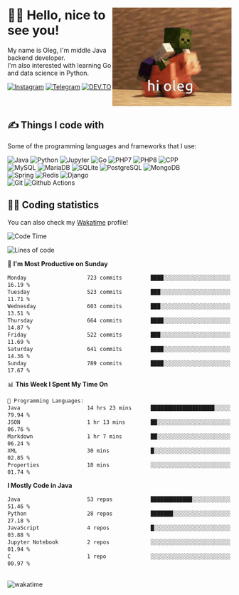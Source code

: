 <div>
   <img align="right" height="221" src="res/hi-oleg.gif" alt="hello, it's me riding on the pig">
   <div>
      <h1>👨‍🌾 Hello, nice to see you!</h1>
      <p>My name is Oleg, I'm middle Java backend developer.<br>I'm also interested with learning Go and data science in Python.</p>
      <div>
         <a href="https://instagram.com/gatetrasher"><img alt="Instagram" src="https://img.shields.io/badge/Instagram-E4405F?&style=for-the-badge&logo=instagram&logoColor=white" ></a>
         <a href="https://t.me/hteppl"><img alt="Telegram" src="https://img.shields.io/badge/Telegram-26A5E4?&style=for-the-badge&logo=telegram&logoColor=white" ></a>
         <a href="https://dev.to/hteppl"><img alt="DEV.TO" src="https://img.shields.io/badge/dev.to-0A0A0A?&style=for-the-badge&logo=devdotto&logoColor=white" ></a>
      </div>
   </div>
</div>
<br>
<br>
<div>
   <h2>✍️ Things I code with</h2>
   <p>Some of the programming languages and frameworks that I use:</p>
   <p>
      <img alt="Java" src="https://img.shields.io/badge/Java-ED8B00?style=flat-square&logo=java&logoColor=white" />
      <img alt="Python" src="https://img.shields.io/badge/Python-3776AB?style=flat-square&logo=python&logoColor=white" />
      <img alt="Jupyter" src="https://img.shields.io/badge/Jupyter-F37626?style=flat-square&logo=jupyter&logoColor=white" />
      <img alt="Go" src="https://img.shields.io/badge/Go-00ADD8?style=flat-square&logo=go&logoColor=white" /> 
      <img alt="PHP7" src="https://img.shields.io/badge/PHP_7-777BB4?style=flat-square&logo=php&logoColor=white" />
      <img alt="PHP8" src="https://img.shields.io/badge/PHP_8-777BB4?style=flat-square&logo=php&logoColor=white" />
      <img alt="CPP" src="https://img.shields.io/badge/C++-00599C?style=flat-square&logo=cplusplus&logoColor=white" />
      <br>
      <img alt="MySQL" src="https://img.shields.io/badge/MySQL-4479A1?style=flat-square&logo=mysql&logoColor=white" />
      <img alt="MariaDB" src="https://img.shields.io/badge/MariaDB-003545?style=flat-square&logo=mariadb&logoColor=white" />
      <img alt="SQLite" src="https://img.shields.io/badge/SQLite-003B57?style=flat-square&logo=sqlite&logoColor=white" />
      <img alt="PostgreSQL" src="https://img.shields.io/badge/PostgreSQL-4169E1?style=flat-square&logo=postgresql&logoColor=white" />
      <img alt="MongoDB" src="https://img.shields.io/badge/MongoDB-47A248?style=flat-square&logo=mongodb&logoColor=white" />
      <br>
      <img alt="Spring" src="https://img.shields.io/badge/Spring-6DB33F?style=flat-square&logo=spring&logoColor=white" />
      <img alt="Redis" src="https://img.shields.io/badge/Redis-DC382D?style=flat-square&logo=redis&logoColor=white" />
      <img alt="Django" src="https://img.shields.io/badge/Django-092E20?style=flat-square&logo=django&logoColor=white" />
      <br>
      <img alt="Git" src="https://img.shields.io/badge/Git-F05032?style=flat-square&logo=git&logoColor=white" />
      <img alt="Github Actions" src="https://img.shields.io/badge/Github_Actions-2088FF?style=flat-square&logo=github-actions&logoColor=white" />
   </p>
</div>
<div>
   <h2>👨‍💻 Coding statistics</h2>
   <p>You can also check my <a href="https://wakatime.com/@hteppl">Wakatime</a> profile!</p>

   <!--START_SECTION:waka-->
![Code Time](http://img.shields.io/badge/Code%20Time-1%2C235%20hrs%2010%20mins-blue)

![Lines of code](https://img.shields.io/badge/From%20Hello%20World%20I%27ve%20Written-1.7%20million%20lines%20of%20code-blue)

📅 **I'm Most Productive on Sunday** 

```text
Monday                   723 commits         ████░░░░░░░░░░░░░░░░░░░░░   16.19 % 
Tuesday                  523 commits         ███░░░░░░░░░░░░░░░░░░░░░░   11.71 % 
Wednesday                603 commits         ███░░░░░░░░░░░░░░░░░░░░░░   13.51 % 
Thursday                 664 commits         ████░░░░░░░░░░░░░░░░░░░░░   14.87 % 
Friday                   522 commits         ███░░░░░░░░░░░░░░░░░░░░░░   11.69 % 
Saturday                 641 commits         ████░░░░░░░░░░░░░░░░░░░░░   14.36 % 
Sunday                   789 commits         ████░░░░░░░░░░░░░░░░░░░░░   17.67 % 
```


📊 **This Week I Spent My Time On** 

```text
💬 Programming Languages: 
Java                     14 hrs 23 mins      ████████████████████░░░░░   79.94 % 
JSON                     1 hr 13 mins        ██░░░░░░░░░░░░░░░░░░░░░░░   06.76 % 
Markdown                 1 hr 7 mins         ██░░░░░░░░░░░░░░░░░░░░░░░   06.24 % 
XML                      30 mins             █░░░░░░░░░░░░░░░░░░░░░░░░   02.85 % 
Properties               18 mins             ░░░░░░░░░░░░░░░░░░░░░░░░░   01.74 % 
```

**I Mostly Code in Java** 

```text
Java                     53 repos            █████████████░░░░░░░░░░░░   51.46 % 
Python                   28 repos            ███████░░░░░░░░░░░░░░░░░░   27.18 % 
JavaScript               4 repos             █░░░░░░░░░░░░░░░░░░░░░░░░   03.88 % 
Jupyter Notebook         2 repos             ░░░░░░░░░░░░░░░░░░░░░░░░░   01.94 % 
C                        1 repo              ░░░░░░░░░░░░░░░░░░░░░░░░░   00.97 % 
```




<!--END_SECTION:waka-->
</div>
<br>
<img src="https://wakatime.com/share/@hteppl/18a68a4e-e1fb-41eb-b9f2-e999d76b9bac.svg" alt="wakatime">
